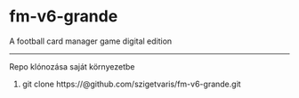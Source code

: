 # fm-v6-grande
A football card manager game digital edition

-----------
Repo klónozása saját környezetbe

1. git clone https://<access-token>@github.com/szigetvaris/fm-v6-grande.git

